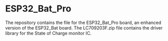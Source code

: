 # ESP32_Bat_Pro
The repository contains the file for the ESP32_Bat_Pro board, an enhanced version of the ESP32_Bat board.
The LC709203F.zip file contains the driver library for the State of Charge monitor IC.
